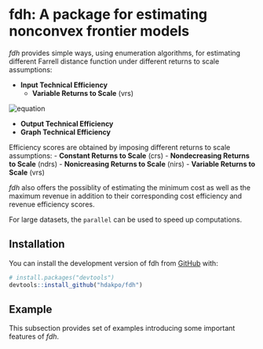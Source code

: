 
<!-- README.md is generated from README.Rmd. Please edit that file -->

# fdh: A package for estimating nonconvex frontier models

<!-- badges: start -->
<!-- badges: end -->

*fdh* provides simple ways, using enumeration algorithms, for estimating
different Farrell distance function under different returns to scale
assumptions:

-   **Input Technical Efficiency**
    -   **Variable Returns to Scale** (vrs)

![equation](https://latex.codecogs.com/gif.image?\dpi%7B110%7DE_i\left(\mathbf%7Bx%7D%5E\circ,&space;\mathbf%7By%7D%5E\circ\right)=\displaystyle&space;\min_%7B\mathbf%7By%7D%5E\circ&space;\leq&space;\mathbf%7By%7D_n%7D&space;\displaystyle&space;\max_%7Bk=1,\cdots,&space;K%7D&space;\left\lbrace&space;\frac%7Bx_%7Bkn%7D%7D%7Bx_k%5E\circ%7D&space;\right\rbrace)

-   **Output Technical Efficiency**
-   **Graph Technical Efficiency**

Efficiency scores are obtained by imposing different returns to scale
assumptions: - **Constant Returns to Scale** (crs) - **Nondecreasing
Returns to Scale** (ndrs) - **Nonicreasing Returns to Scale** (nirs) -
**Variable Returns to Scale** (vrs)

*fdh* also offers the possiblity of estimating the minimum cost as well
as the maximum revenue in addition to their corresponding cost
efficiency and revenue efficiency scores.

For large datasets, the `parallel` can be used to speed up computations.

## Installation

You can install the development version of fdh from
[GitHub](https://github.com/) with:

``` r
# install.packages("devtools")
devtools::install_github("hdakpo/fdh")
```

## Example

This subsection provides set of examples introducing some important
features of *fdh*.
